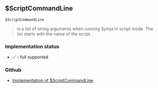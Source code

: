 ## $ScriptCommandLine

```
$ScriptCommandLine
```

> is a list of string arguments when running Symja in script mode. The list starts with the name of the script.







### Implementation status

* &#x2705; - full supported

### Github

* [Implementation of $ScriptCommandLine](https://github.com/axkr/symja_android_library/blob/master/symja_android_library/matheclipse-core/src/main/java/org/matheclipse/core/builtin/ConstantDefinitions.java#L517) 
